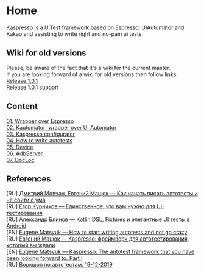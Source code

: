 # Home

Kaspresso is a UiTest framework based on Espresso, UIAutomator and Kakao and assisting to write right and no-pain ui tests.

## Wiki for old versions
Please, be aware of the fact that it's a wiki for the current master. <br>
If you are looking forward of a wiki for old versions then follow links: <br>
[Release 1.0.1](https://github.com/KasperskyLab/Kaspresso/blob/release/1.0.1/wiki/00.%20Home.md) <br>
[Release 1.0.1 support](https://github.com/KasperskyLab/Kaspresso/blob/release/1.0.1/wiki/00.%20Home.md) <br>

## Content
[01. Wrapper over Espresso](./01_Wrapper_over_Espresso.md) <br>
[02. Kautomator: wrapper over UI Automator](./02_Wrapper_over_UiAutomator.md) <br>
[03. Kaspresso configurator](./03_Kaspresso_configurator.md) <br>
[04. How to write autotests](./04_How_to_write_autotests.md) <br>
[05. Device](./05_Device.md) <br>
[06. AdbServer](./06_AdbServer.md) <br>
[07. DocLoc](./07_DocLoc.md) <br>

## References

[RU] [Дмитрий Мовчан, Евгений Мацюк — Как начать писать автотесты и не сойти с ума](https://youtu.be/q_8UUhVDV7c) <br>
[RU] [Егор Курников — Единственное, что вам нужно для UI-тестирования](https://youtu.be/cTykctRSmuA) <br>
[RU] [Александр Блинов — Kotlin DSL, Fixtures и элегантные UI тесты в Android](https://habr.com/ru/company/hh/blog/455042/) <br>
[EN] [Eugene Matsyuk — How to start writing autotests and not go crazy](https://www.youtube.com/watch?v=xiVDqMlTdbM&feature=youtu.be) <br>
[RU] [Евгений Мацюк — Kaspresso: фреймворк для автотестирования, который вы ждали](https://habr.com/ru/company/kaspersky/blog/467617/) <br>
[EN] [Eugene Matsyuk — Kaspresso: The autotest framework that you have been looking forward to. Part I](https://proandroiddev.com/kaspresso-the-autotest-framework-that-you-have-been-looking-forward-to-part-i-e102ed384d11) <br>
[RU] [Воркшоп по автотестам. 19-12-2019](https://www.youtube.com/watch?v=FExlaWfKENI)
